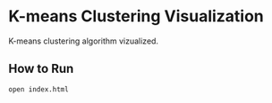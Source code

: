 # K-means Clustering Visualization

K-means clustering algorithm vizualized.

## How to Run

```sh
open index.html
```

